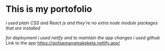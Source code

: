 # This is my portofolio

_i used plain CSS and React js and they're no extra node module packages that are installed_

_for deployment i used netify and to maintain the app changes i used github_
Link to the app https://goitsemangmakeketa.netlify.app/
